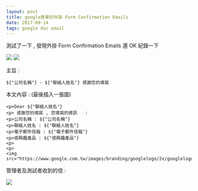 ```yaml
---
layout: post
title: google表單的外掛 Form Confirmation Emails
date: 2017-09-14
tags: google doc email
---
```


測試了一下 , 發現外掛 Form Confirmation Emails 還 OK 紀錄一下

<img src="https://echochio-tw.github.io/images/posts/google-doc/1.png">

<img src="https://echochio-tw.github.io/images/posts/google-doc/2.png">


主旨 : 
```
${"公司名稱"} - ${"聯絡人姓名"} 感謝您的填寫
```

本文內容 :  (最後插入一張圖)

```
<p>Dear ${"聯絡人姓名"} 
<p> 感謝您的填寫 , 您填寫的資訊   :
<p>公司名稱 : ${"公司名稱"}
<p>聯絡人姓名 : ${"聯絡人姓名"}
<p>電子郵件信箱 : ${"電子郵件信箱"}
<p>感興趣產品 : ${"感興趣產品"}
<p>
<p>
<img src="https://www.google.com.tw/images/branding/googlelogo/2x/googlelogo_color_272x92dp.png">
```

管理者及測試者收到的信 : 

<img src="https://echochio-tw.github.io/images/posts/google-doc/3.png">
